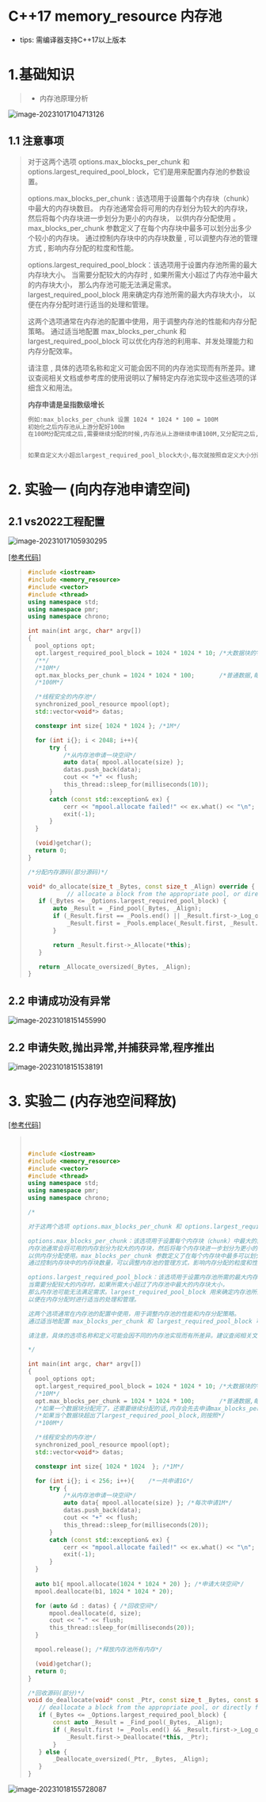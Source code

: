 # C++17 memory_resource 内存池

* tips: 需编译器支持C++17以上版本

# 1.基础知识

>* 内存池原理分析

<img src="./assets/image-20231017104713126.png" alt="image-20231017104713126" /> 

## 1.1 注意事项

>对于这两个选项 options.max_blocks_per_chunk 和 options.largest_required_pool_block，它们是用来配置内存池的参数设置。
>
>options.max_blocks_per_chunk : 该选项用于设置每个内存块（chunk）中最大的内存块数目。
>内存池通常会将可用的内存划分为较大的内存块，然后将每个内存块进一步划分为更小的内存块，
>以供内存分配使用 。max_blocks_per_chunk 参数定义了在每个内存块中最多可以划分出多少个较小的内存块。
>通过控制内存块中的内存块数量 , 可以调整内存池的管理方式 , 影响内存分配的粒度和性能。
>
>options.largest_required_pool_block：该选项用于设置内存池所需的最大内存块大小。
>当需要分配较大的内存时 , 如果所需大小超过了内存池中最大的内存块大小，
>那么内存池可能无法满足需求。largest_required_pool_block 用来确定内存池所需的最大内存块大小，
>以便在内存分配时进行适当的处理和管理。
>
>这两个选项通常在内存池的配置中使用，用于调整内存池的性能和内存分配策略。
>通过适当地配置 max_blocks_per_chunk 和 largest_required_pool_block 可以优化内存池的利用率、并发处理能力和内存分配效率。
>
>请注意 , 具体的选项名称和定义可能会因不同的内存池实现而有所差异。建议查阅相关文档或参考库的使用说明以了解特定内存池实现中这些选项的详细含义和用法。
>
>**内存申请是呈指数级增长**
>
>```tex
>例如:max_blocks_per_chunk 设置 1024 * 1024 * 100 = 100M
>初始化之后内存池从上游分配好100m
>在100M分配完成之后,需要继续分配的时候,内存池从上游继续申请100M,又分配完之后,内存池这个时候就向上申请200M,下一次400M,下一次800M,呈指数级增长
>
>
>如果自定义大小超出largest_required_pool_block大小,每次就按照自定义大小分配
>```

# 2. 实验一 (向内存池申请空间)

## 2.1 vs2022工程配置

<img src="./assets/image-20231017105930295.png" alt="image-20231017105930295" /> 

[[参考代码]](/code/120_memory_resource)

>```c++
>#include <iostream>
>#include <memory_resource>
>#include <vector>
>#include <thread>
>using namespace std;
>using namespace pmr;
>using namespace chrono;
>
>int main(int argc, char* argv[])
>{
>	pool_options opt;
>	opt.largest_required_pool_block = 1024 * 1024 * 10;	/*大数据块的字节数 */
>	/**/
>	/*10M*/
>	opt.max_blocks_per_chunk = 1024 * 1024 * 100;		/*普通数据,每块数据块的大小*/
>	/*100M*/
>
>	/*线程安全的内存池*/
>	synchronized_pool_resource mpool(opt);
>	std::vector<void*> datas;
>
>	constexpr int size{ 1024 * 1024 }; /*1M*/
>
>	for (int i{}; i < 2048; i++){
>		try {
>			/*从内存池申请一块空间*/
>			auto data{ mpool.allocate(size) };
>			datas.push_back(data);
>			cout << "+" << flush;
>			this_thread::sleep_for(milliseconds(10));
>		}
>		catch (const std::exception& ex) {
>			cerr << "mpool.allocate failed!" << ex.what() << "\n";
>			exit(-1);
>		}
>	}
>
>	(void)getchar();
>	return 0;
>}
>
>```
>
>```c++
>/*分配内存源码(部分源码)*/
>
>void* do_allocate(size_t _Bytes, const size_t _Align) override {
>            // allocate a block from the appropriate pool, or directly from upstream if too large
>    if (_Bytes <= _Options.largest_required_pool_block) {
>        auto _Result = _Find_pool(_Bytes, _Align);
>        if (_Result.first == _Pools.end() || _Result.first->_Log_of_size != _Result.second) {
>            _Result.first = _Pools.emplace(_Result.first, _Result.second);
>        }
>
>        return _Result.first->_Allocate(*this);
>    }
>
>    return _Allocate_oversized(_Bytes, _Align);
>}
>```
>

## 2.2 申请成功没有异常

<img src="./assets/image-20231018151455990.png" alt="image-20231018151455990" /> 

## 2.2 申请失败,抛出异常,并捕获异常,程序推出

<img src="./assets/image-20231018151538191.png" alt="image-20231018151538191" /> 

# 3. 实验二 (内存池空间释放)

[[参考代码]](/code/120_memory_resource)

>```c++
>
>
>#include <iostream>
>#include <memory_resource>
>#include <vector>
>#include <thread>
>using namespace std;
>using namespace pmr;
>using namespace chrono;
>
>/*
>
>对于这两个选项 options.max_blocks_per_chunk 和 options.largest_required_pool_block，它们是用来配置内存池的参数设置。
>
>options.max_blocks_per_chunk：该选项用于设置每个内存块（chunk）中最大的内存块数目。
>内存池通常会将可用的内存划分为较大的内存块，然后将每个内存块进一步划分为更小的内存块，
>以供内存分配使用。max_blocks_per_chunk 参数定义了在每个内存块中最多可以划分出多少个较小的内存块。
>通过控制内存块中的内存块数量，可以调整内存池的管理方式，影响内存分配的粒度和性能。
>
>options.largest_required_pool_block：该选项用于设置内存池所需的最大内存块大小。
>当需要分配较大的内存时，如果所需大小超过了内存池中最大的内存块大小，
>那么内存池可能无法满足需求。largest_required_pool_block 用来确定内存池所需的最大内存块大小，
>以便在内存分配时进行适当的处理和管理。
>
>这两个选项通常在内存池的配置中使用，用于调整内存池的性能和内存分配策略。
>通过适当地配置 max_blocks_per_chunk 和 largest_required_pool_block 可以优化内存池的利用率、并发处理能力和内存分配效率。
>
>请注意，具体的选项名称和定义可能会因不同的内存池实现而有所差异。建议查阅相关文档或参考库的使用说明以了解特定内存池实现中这些选项的详细含义和用法。
>
>*/
>
>int main(int argc, char* argv[])
>{
>	pool_options opt;
>	opt.largest_required_pool_block = 1024 * 1024 * 10;	/*大数据块的字节数 */
>	/*10M*/
>	opt.max_blocks_per_chunk = 1024 * 1024 * 100;		/*普通数据,每块数据块的大小*/
>	/*如果一个数据块分配完了，还需要继续分配的话,内存会先去申请max_blocks_per_chunk个回来*/
>	/*如果当个数据块超出了largest_required_pool_block,则按照*/
>	/*100M*/
>
>	/*线程安全的内存池*/
>	synchronized_pool_resource mpool(opt);
>	std::vector<void*> datas;
>
>	constexpr int size{ 1024 * 1024  }; /*1M*/
>
>	for (int i{}; i < 256; i++){	/*一共申请1G*/
>		try {
>			/*从内存池申请一块空间*/
>			auto data{ mpool.allocate(size) }; /*每次申请1M*/
>			datas.push_back(data);
>			cout << "+" << flush;
>			this_thread::sleep_for(milliseconds(20));
>		}
>		catch (const std::exception& ex) {
>			cerr << "mpool.allocate failed!" << ex.what() << "\n";
>			exit(-1);
>		}
>	}
>	
>	auto b1{ mpool.allocate(1024 * 1024 * 20) }; /*申请大块空间*/
>	mpool.deallocate(b1, 1024 * 1024 * 20);
>
>	for (auto &d : datas) { /*回收空间*/
>		mpool.deallocate(d, size);
>		cout << "-" << flush;
>		this_thread::sleep_for(milliseconds(20));
>	}
>
>	mpool.release(); /*释放内存池所有内存*/
>
>	(void)getchar();
>	return 0;
>}
>
>```
>
>```c++
>/*回收源码(部分)*/
>void do_deallocate(void* const _Ptr, const size_t _Bytes, const size_t _Align) override {
>    // deallocate a block from the appropriate pool, or directly from upstream if too large
>    if (_Bytes <= _Options.largest_required_pool_block) {
>        const auto _Result = _Find_pool(_Bytes, _Align);
>        if (_Result.first != _Pools.end() && _Result.first->_Log_of_size == _Result.second) {
>            _Result.first->_Deallocate(*this, _Ptr);
>        }
>    } else {
>        _Deallocate_oversized(_Ptr, _Bytes, _Align);
>    }
>}
>```
>

<img src="./assets/image-20231018155728087.png" alt="image-20231018155728087" /> 

